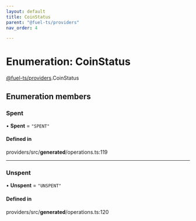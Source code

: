 ```yaml
---
layout: default
title: CoinStatus
parent: "@fuel-ts/providers"
nav_order: 4

---
```


# Enumeration: CoinStatus

[@fuel-ts/providers](../index.md).CoinStatus

## Enumeration members

### Spent

• **Spent** = `"SPENT"`

#### Defined in

providers/src/__generated__/operations.ts:119

___

### Unspent

• **Unspent** = `"UNSPENT"`

#### Defined in

providers/src/__generated__/operations.ts:120
